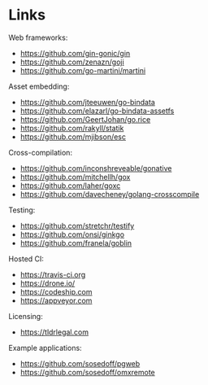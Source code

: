 # Links

Web frameworks:

- https://github.com/gin-gonic/gin
- https://github.com/zenazn/goji
- https://github.com/go-martini/martini

Asset embedding:

- https://github.com/jteeuwen/go-bindata
- https://github.com/elazarl/go-bindata-assetfs
- https://github.com/GeertJohan/go.rice
- https://github.com/rakyll/statik
- https://github.com/mjibson/esc

Cross-compilation:

- https://github.com/inconshreveable/gonative
- https://github.com/mitchellh/gox
- https://github.com/laher/goxc
- https://github.com/davecheney/golang-crosscompile

Testing:

- https://github.com/stretchr/testify
- https://github.com/onsi/ginkgo
- https://github.com/franela/goblin

Hosted CI:

- https://travis-ci.org
- https://drone.io/
- https://codeship.com
- https://appveyor.com

Licensing:

- https://tldrlegal.com

Example applications:

- https://github.com/sosedoff/pgweb
- https://github.com/sosedoff/omxremote
